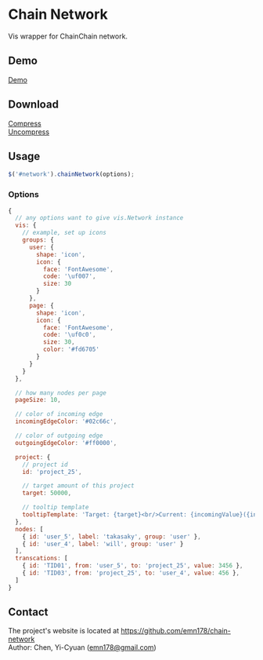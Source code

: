 # Chain Network
Vis wrapper for ChainChain network.

## Demo
[Demo](https://emn178.github.io/chain-network/samples/demo/)

## Download
[Compress](https://raw.github.com/emn178/chain-network/master/build/chain-network.min.js)  
[Uncompress](https://raw.github.com/emn178/chain-network/master/src/chain-network.js)

## Usage
```JavaScript
$('#network').chainNetwork(options);
```

### Options
```JavaScript
{
  // any options want to give vis.Network instance
  vis: {
    // example, set up icons
    groups: {
      user: {
        shape: 'icon',
        icon: {
          face: 'FontAwesome',
          code: '\uf007',
          size: 30
        }
      },
      page: {
        shape: 'icon',
        icon: {
          face: 'FontAwesome',
          code: '\uf0c0',
          size: 30,
          color: '#fd6705'
        }
      }
    }
  },

  // how many nodes per page
  pageSize: 10,

  // color of incoming edge
  incomingEdgeColor: '#02c66c',

  // color of outgoing edge
  outgoingEdgeColor: '#ff0000',

  project: {
    // project id
    id: 'project_25',

    // target amount of this project
    target: 50000,

    // tooltip template
    tooltipTemplate: 'Target: {target}<br/>Current: {incomingValue}({incomingPercentage}%)<br/>Used: {outgoingValue}({outgoingPercentage}%)'
  },
  nodes: [
    { id: 'user_5', label: 'takasaky', group: 'user' },
    { id: 'user_4', label: 'will', group: 'user' }
  ],
  transcations: [
    { id: 'TID01', from: 'user_5', to: 'project_25', value: 3456 },
    { id: 'TID03', from: 'project_25', to: 'user_4', value: 456 },
  ]
}
```

## Contact
The project's website is located at https://github.com/emn178/chain-network  
Author: Chen, Yi-Cyuan (emn178@gmail.com)
